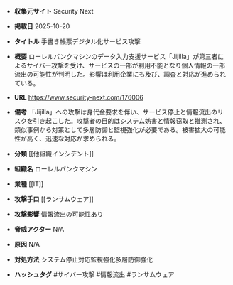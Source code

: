 - **収集元サイト**
Security Next

- **掲載日**
2025-10-20

- **タイトル**
手書き帳票デジタル化サービス攻撃

- **概要**
ローレルバンクマシンのデータ入力支援サービス「Jijilla」が第三者によるサイバー攻撃を受け、サービスの一部が利用不能となり個人情報の一部流出の可能性が判明した。影響は利用企業にも及び、調査と対応が進められている。

- **URL**
https://www.security-next.com/176006

- **備考**
「Jijilla」への攻撃は身代金要求を伴い、サービス停止と情報流出のリスクを引き起こした。攻撃者の目的はシステム妨害と情報窃取と推測され、類似事例から対策として多層防御と監視強化が必要である。被害拡大の可能性が高く、迅速な対応が求められる。

- **分類**
[[他組織インシデント]]

- **組織名**
ローレルバンクマシン

- **業種**
[[IT]]

- **攻撃手口**
[[ランサムウェア]]

- **攻撃影響**
情報流出の可能性あり

- **脅威アクター**
N/A

- **原因**
N/A

- **対処方法**
システム停止対応監視強化多層防御強化

- **ハッシュタグ**
#サイバー攻撃 #情報流出 #ランサムウェア

